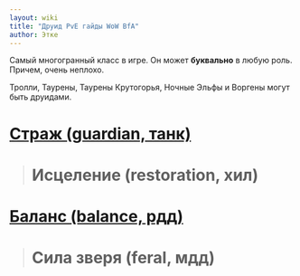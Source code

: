 ```yaml
---
layout: wiki
title: "Друид PvE гайды WoW BfA"
author: Этке
---
```

Самый многогранный класс в игре. Он может **буквально** в любую роль. Причем, очень неплохо.

Тролли, Таурены, Таурены Крутогорья, Ночные Эльфы и Воргены могут быть друидами.


# [Страж (guardian, танк)](/wiki/classes/druid/guardian)

> # Исцеление (restoration, хил)

# [Баланс (balance, рдд)](/wiki/classes/druid/balance)

> # Сила зверя (feral, мдд)

